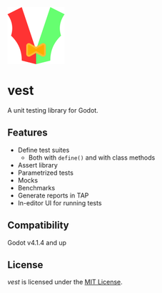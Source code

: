 ![vest logo](./icon.png)

# vest

A unit testing library for Godot.

## Features

* Define test suites
  * Both with `define()` and with class methods
* Assert library
* Parametrized tests
* Mocks
* Benchmarks
* Generate reports in TAP
* In-editor UI for running tests

## Compatibility

Godot v4.1.4 and up

## License

*vest* is licensed under the [MIT License](LICENSE).

